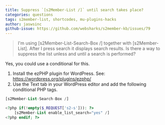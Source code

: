 ```yaml
---
title: Suppress `[s2Member-List /]` until search takes place?
categories: questions
tags: s2member-list, shortcodes, mu-plugins-hacks
author: jaswsinc
github-issue: https://github.com/websharks/s2member-kb/issues/79
---
```


> I'm using [s2Member-List-Search-Box /] together with [s2Member-List]. After I press search it displays search results. Is there a way to suppress the list unless and until a search is performed?

Yes, you could use a conditional for this.

1. Install the ezPHP plugin for WordPress. See: https://wordpress.org/plugins/ezphp/
2. Use the Text tab in your WordPress editor and add the following conditional PHP tags.

```php
[s2Member-List-Search-Box /]

<?php if(!empty($_REQUEST['s2-s'])): ?>
	[s2Member-List enable_list_search="yes" /]
<?php endif; ?>
```